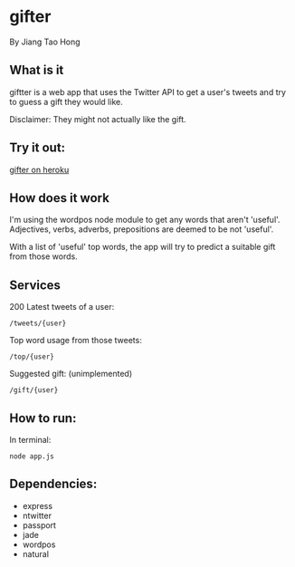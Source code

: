 # gifter

By Jiang Tao Hong

## What is it

giftter is a web app that uses the Twitter API to get a user's tweets and try to guess a gift they would like.

Disclaimer: They might not actually like the gift.

## Try it out:

[gifter on heroku](http://giftter.herokuapp.com/)

## How does it work

I'm using the wordpos node module to get any words that aren't 'useful'. Adjectives, verbs, adverbs, prepositions are deemed to be not 'useful'. 

With a list of 'useful' top words, the app will try to predict a suitable gift from those words.

## Services

200 Latest tweets of a user:
	
	/tweets/{user}

Top word usage from those tweets:
	
	/top/{user}

Suggested gift: (unimplemented)

	/gift/{user}

## How to run:

In terminal:

	node app.js

## Dependencies:

* express 
* ntwitter
* passport
* jade
* wordpos
* natural